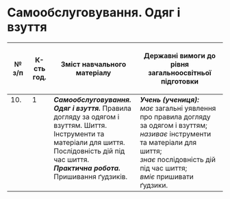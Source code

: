 # Самообслуговування. Одяг і взуття

<table>
<thead>
  <tr>
    <th width="10%" align="center"><p>№ з/п</p></td>
    <th width="10%" align="center"><p>К-сть год.</p></td>
    <th width="40%" align="center"><p>Зміст навчального матеріалу</p></td>
    <th width="60%" align="center"><p>Державні вимоги до рівня загальноосвітньої підготовки</p></td>
  </tr>
</thead>
<tbody>
  <tr>
    <td width="10%" style="vertical-align:top !important;">
10.</td>
    <td width="10%" style="vertical-align:top !important;">
1</td>
    <td width="40%" style="vertical-align:top !important;">
<b><i>Самообслуговування. Одяг і взуття.</i></b>  Правила догляду за одягом і взуттям. Шиття. Інструменти та матеріали для шиття. Послідовність дій під час шиття.<br>
<b><i>Практична робота.</i></b> <br>
Пришивання ґудзиків.<br>
</td>
    <td width="60%" style="vertical-align:top !important;">
<i><b>Учень (учениця):</b></i><br>
<i>має</i> загальні уявлення про правила догляду за одягом і взуттям;<br>
<i>називає</i> інструменти та матеріали для шиття;<br>
<i>знає</i> послідовність дій під час шиття;<br>
<i>вміє</i> пришивати ґудзики.<br>
</td>
  </tr>
</tbody>
</table>